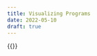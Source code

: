 ```yaml
---
title: Visualizing Programs
date: 2022-05-10
draft: true
---
```


{{<tw-thread end="1386086808216244228">}}
